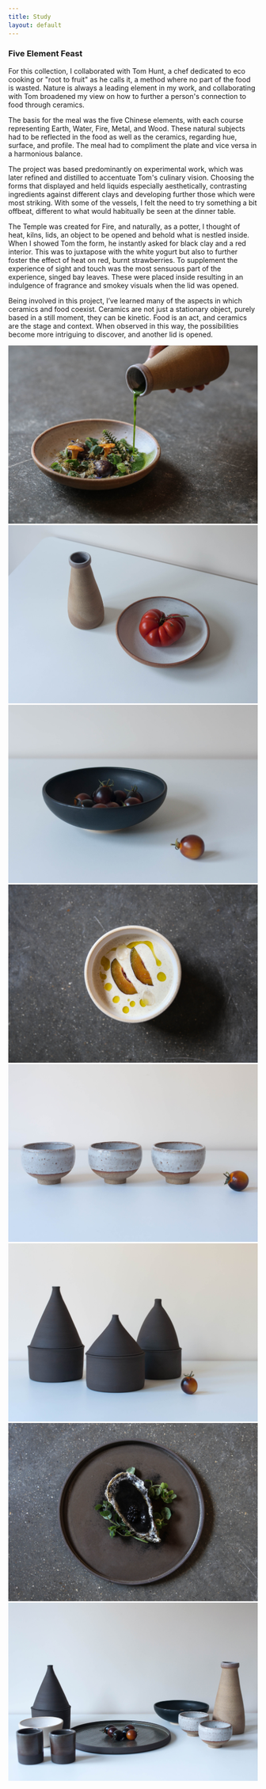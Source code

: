 ```yaml
---
title: Study
layout: default
---
```


<div class="main-wrapper">
  <div class="container study-container row">
    <div class="text-div">
      <div class="study-text">
        <h3>Five Element Feast</h3>
        <div class="para-div">
            <p>For this collection, I collaborated with Tom Hunt, a chef
              dedicated to eco cooking or "root to fruit" as he calls it, a method
               where no part of the food is wasted. Nature is always a leading
               element in my work, and collaborating with Tom broadened my view
               on how to further a person's connection to food through ceramics.</p>
            <p>The basis for the meal was the five Chinese elements, with each
              course representing Earth, Water, Fire, Metal, and Wood. These
              natural subjects had to be reflected in the food as well as the
              ceramics, regarding hue, surface, and profile. The meal had to
              compliment the plate and vice versa in a harmonious balance.</p>
            <p>The project was based predominantly on experimental work, which
              was later refined and distilled to accentuate Tom's culinary
              vision. Choosing the forms that displayed and held liquids
              especially aesthetically,  contrasting ingredients against
              different clays and developing further those which were most
              striking. With some of the vessels, I felt the need to try
              something a bit offbeat, different to what would habitually
              be seen at the dinner table.</p>
            <p>The Temple was created for Fire, and naturally, as a potter, I
              thought of heat, kilns, lids, an object to be opened and behold what is
              nestled inside. When I showed Tom the form, he instantly asked
              for black clay and a red interior. This was to juxtapose with the
              white yogurt but also to further foster the effect of heat on red, burnt
              strawberries. To supplement the experience of sight and touch was
               the most sensuous part of the experience,  singed bay leaves.
               These were placed inside resulting in an indulgence of fragrance
               and smokey visuals when the lid was opened.</p>
            <p>Being involved in this project, I’ve learned many of the aspects
              in which ceramics and food coexist. Ceramics are not just a
              stationary object, purely based in a still moment, they can be
              kinetic. Food is an act, and ceramics are the stage and context.
              When observed in this way, the possibilities become more
              intriguing to discover, and another lid is opened.</p>
        </div>
      </div>
    </div>
    <div class="img-div">
      <img class="content-img space-img" src="images/spsc-study-images/five-element-feast/dts-footed-bowl.jpg">
      <img class="content-img space-img" src="images/spsc-study-images/five-element-feast/dts-carafe-footed-bowl.jpg">
      <img class="content-img space-img" src="images/spsc-study-images/five-element-feast/matte-black-footed-bowl.jpg">
      <img class="content-img space-img" src="images/spsc-study-images/five-element-feast/tumblehome-small-bowl.jpg">
      <img class="content-img space-img" src="images/spsc-study-images/five-element-feast/chawans.jpg">
      <img class="content-img space-img" src="images/spsc-study-images/five-element-feast/vulcan-temples.jpg">
      <img class="content-img space-img" src="images/spsc-study-images/five-element-feast/vulcan-plate.jpg">
      <img class="content-img space-img" src="images/spsc-study-images/five-element-feast/SPSCxTomHunt.jpg">
    </div>
  </div>
</div>
